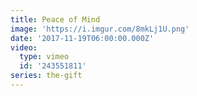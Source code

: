 ```yaml
---
title: Peace of Mind
image: 'https://i.imgur.com/8mkLj1U.png'
date: '2017-11-19T06:00:00.000Z'
video:
  type: vimeo
  id: '243551811'
series: the-gift
---
```



